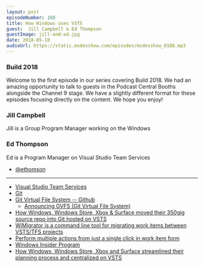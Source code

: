 ```yaml
---
layout: post
episodeNumber: 188
title: How Windows uses VSTS
guest:  Jill Campbell & Ed Thompson
guestImage: jill-and-ed.jpg
date: 2018-05-10
audioUrl: https://static.msdevshow.com/episodes/msdevshow_0188.mp3
--- 
```


### Build 2018

Welcome to the first episode in our series covering Build 2018. We had an amazing opportunity to talk to guests in the Podcast Central Booths alongside the Channel 9 stage. We have a slightly different format for these episodes focusing directly on the content. We hope you enjoy!

### Jill Campbell 

Jill is a Group Program Manager working on the Windows

### Ed Thompson 

Ed is a Program Manager on Visual Studio Team Services

 - [@ethomson](https://twitter.com/ethomson)

------------------------------------------

 - [Visual Studio Team Services](https://www.visualstudio.com/team-services/)
 - [Git](https://git-scm.com/)
 - [Git Virtual File System -- Github](https://github.com/Microsoft/gvfs)
    - [Announcing GVFS (Git Virtual File System)](https://blogs.msdn.microsoft.com/devops/2017/02/03/announcing-gvfs-git-virtual-file-system/)
 - [How Windows, Windows Store, Xbox & Surface moved their 350gig source repo into Git hosted on VSTS](https://channel9.msdn.com/Blogs/DevOps-Interviews/How-Windows-Windows-Store-Xbox--Surface-moved-their-350gig-source-repo-into-Git-hosted-on-VSTS)
 - [WiMigrator is a command line tool for migrating work items between VSTS/TFS projects ](http://Aka.ms/WiMigrator)
 - [Perform multiple actions from just a single click in work item form](http://Aka.ms/WorkItemOneClick)
 - [Windows Insider Program ](https://insider.windows.com/en-us/)
 - [How Windows, Windows Store, Xbox and Surface streamlined their planning process and centralized on VSTS](https://channel9.msdn.com/Blogs/DevOps-Interviews/How-Windows-Windows-Store-Xbox-Surface-streamlined-their-planning-process-and-centralized-on-VSTS?term=jill%20campbell)
